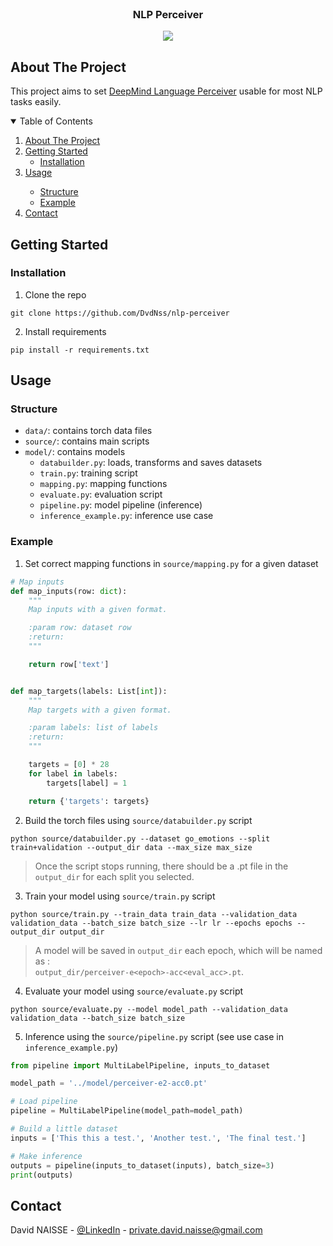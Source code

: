 <!-- PROJECT LOGO -->
<br />
<p align="center">
<h3 align="center">NLP Perceiver</h3>
<p align="center">
  <img src="PROJECT_IMG_LINK" />
</p>

<!-- ABOUT THE PROJECT -->

## About The Project 

This project aims to set [DeepMind Language Perceiver](https://huggingface.co/deepmind/language-perceiver) usable for most NLP tasks easily.

<!-- TABLE OF CONTENTS -->
<details open="open">
  <summary>Table of Contents</summary>
  <ol>
    <li>
      <a href="#about-the-project">About The Project</a>
    </li>
    <li>
      <a href="#getting-started">Getting Started</a>
      <ul>
        <li><a href="#installation">Installation</a></li>
      </ul>
    </li>
    <li><a href="#usage">Usage</a></li>
    <ul>
      <li><a href="#structure">Structure</a></li>
      <li><a href="#example">Example</a></li>
    </ul>
    <li><a href="#contact">Contact</a></li>
  </ol>
</details>

<!-- GETTING STARTED -->

## Getting Started

### Installation

1. Clone the repo

```shell
git clone https://github.com/DvdNss/nlp-perceiver
```

2. Install requirements

```shell
pip install -r requirements.txt
```

<!-- USAGE EXAMPLES -->

## Usage

### Structure

* `data/`: contains torch data files
* `source/`: contains main scripts
* `model/`: contains models
  * `databuilder.py`: loads, transforms and saves datasets
  * `train.py`: training script
  * `mapping.py`: mapping functions
  * `evaluate.py`: evaluation script
  * `pipeline.py`: model pipeline (inference)
  * `inference_example.py`: inference use case

### Example

1. Set correct mapping functions in `source/mapping.py` for a given dataset
```python
# Map inputs
def map_inputs(row: dict):
    """
    Map inputs with a given format.

    :param row: dataset row
    :return:
    """

    return row['text']


def map_targets(labels: List[int]):
    """
    Map targets with a given format.

    :param labels: list of labels
    :return:
    """

    targets = [0] * 28
    for label in labels:
        targets[label] = 1

    return {'targets': targets}
```

2. Build the torch files using `source/databuilder.py` script
```shell
python source/databuilder.py --dataset go_emotions --split train+validation --output_dir data --max_size max_size
```
> Once the script stops running, there should be a .pt file in the `output_dir` for each split you selected. 

3. Train your model using `source/train.py` script
```shell
python source/train.py --train_data train_data --validation_data validation_data --batch_size batch_size --lr lr --epochs epochs --output_dir output_dir
```
> A model will be saved in `output_dir` each epoch, which will be named as : \
> `output_dir/perceiver-e<epoch>-acc<eval_acc>.pt`.

4. Evaluate your model using `source/evaluate.py` script
```shell
python source/evaluate.py --model model_path --validation_data validation_data --batch_size batch_size
```

5. Inference using the `source/pipeline.py` script (see use case in `inference_example.py`)
```python
from pipeline import MultiLabelPipeline, inputs_to_dataset

model_path = '../model/perceiver-e2-acc0.pt'

# Load pipeline
pipeline = MultiLabelPipeline(model_path=model_path)

# Build a little dataset
inputs = ['This this a test.', 'Another test.', 'The final test.']

# Make inference
outputs = pipeline(inputs_to_dataset(inputs), batch_size=3)
print(outputs)
```

<!-- CONTACT -->

## Contact

David NAISSE - [@LinkedIn](https://www.linkedin.com/in/davidnaisse/) - private.david.naisse@gmail.com

<!-- MARKDOWN LINKS & IMAGES -->
<!-- https://www.markdownguide.org/basic-syntax/#reference-style-links -->

[contributors-shield]: https://img.shields.io/github/contributors/sunwaee/PROJECT_NAME.svg?style=for-the-badge

[contributors-url]: https://github.com/Sunwaee/PROJECT_NAME/graphs/contributors

[forks-shield]: https://img.shields.io/github/forks/sunwaee/PROJECT_NAME.svg?style=for-the-badge

[forks-url]: https://github.com/Sunwaee/PROJECT_NAME/network/members

[stars-shield]: https://img.shields.io/github/stars/sunwaee/PROJECT_NAME.svg?style=for-the-badge

[stars-url]: https://github.com/Sunwaee/PROJECT_NAME/stargazers

[issues-shield]: https://img.shields.io/github/issues/sunwaee/PROJECT_NAME.svg?style=for-the-badge

[issues-url]: https://github.com/Sunwaee/PROJECT_NAME/issues

[license-shield]: https://img.shields.io/github/license/sunwaee/PROJECT_NAME.svg?style=for-the-badge

[license-url]: https://github.com/Sunwaee/PROJECT_NAME/blob/master/LICENSE.txt

[linkedin-shield]: https://img.shields.io/badge/-LinkedIn-black.svg?style=for-the-badge&logo=linkedin&colorB=555

[linkedin-url]: https://www.linkedin.com/in/davidnaisse/